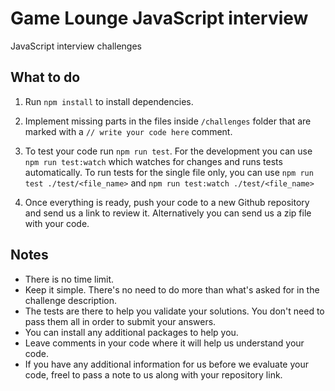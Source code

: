 # Game Lounge JavaScript interview

JavaScript interview challenges

## What to do

1. Run `npm install` to install dependencies.

2. Implement missing parts in the files inside `/challenges` folder that are marked with a `// write your code here` comment.

3. To test your code run `npm run test`. For the development you can use `npm run test:watch` which watches for changes and runs tests automatically. To run tests for the single file only, you can use `npm run test ./test/<file_name>` and `npm run test:watch ./test/<file_name>`

4. Once everything is ready, push your code to a new Github repository and send us a link to review it. Alternatively you can send us a zip file with your code.

## Notes

- There is no time limit.
- Keep it simple. There's no need to do more than what's asked for in the challenge description.
- The tests are there to help you validate your solutions. You don't need to pass them all in order to submit your answers.
- You can install any additional packages to help you.
- Leave comments in your code where it will help us understand your code.
- If you have any additional information for us before we evaluate your code, freel to pass a note to us along with your repository link.

